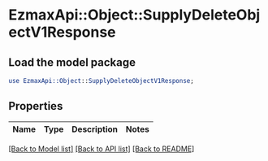 # EzmaxApi::Object::SupplyDeleteObjectV1Response

## Load the model package
```perl
use EzmaxApi::Object::SupplyDeleteObjectV1Response;
```

## Properties
Name | Type | Description | Notes
------------ | ------------- | ------------- | -------------

[[Back to Model list]](../README.md#documentation-for-models) [[Back to API list]](../README.md#documentation-for-api-endpoints) [[Back to README]](../README.md)


